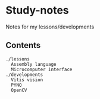 # Study-notes
Notes for my lessons/developments

## Contents
```
./lessons
  Assembly language
  Microcomputer interface
./developments
  Vitis vision
  PYNQ
  OpenCV
```
